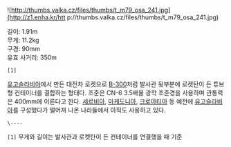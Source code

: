 ![http://thumbs.valka.cz/files/thumbs/t_m79_osa_241.jpg](http://z1.enha.kr/htt
p://thumbs.valka.cz/files/thumbs/t_m79_osa_241.jpg)

길이: 1.91m  
무게: 11.2kg  
구경: 90mm  
유효 사거리: 350m

`[1]`

[유고슬라비아](%EC%9C%A0%EA%B3%A0%EC%8A%AC%EB%9D%BC%EB%B9%84%EC%95%84.md)에서 만든
대전차 로켓으로 [B-300](B-300.md)처럼 발사관 뒷부분에 로켓탄이 든 튜브형 컨테이너를 결합하는 형태다. 조준은 CN-6
3.5배율 광학 조준경을 사용하며 관통력은 400mm에 이른다고 한다.
[세르비아](%EC%84%B8%EB%A5%B4%EB%B9%84%EC%95%84.md),
[마케도니아](%EB%A7%88%EC%BC%80%EB%8F%84%EB%8B%88%EC%95%84.md),
[크로아티아](%ED%81%AC%EB%A1%9C%EC%95%84%ED%8B%B0%EC%95%84.md) 등 예전에
[유고슬라비아](%EC%9C%A0%EA%B3%A0%EC%8A%AC%EB%9D%BC%EB%B9%84%EC%95%84.md)를 구성했다가
떨어져 나온 나라들에서 아직도 사용하고 있다.

`\----`

`[1]` 무게와 길이는 발사관과 로켓탄이 든 컨테이너를 연결했을 때 기준

